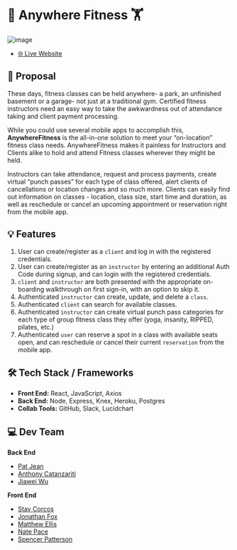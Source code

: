 # 🏃 Anywhere Fitness 🏋️

![image](https://user-images.githubusercontent.com/22039228/115171314-a7b2d700-a077-11eb-931c-68f510b80b0d.png)

- [🌐 Live Website](https://anywhere-fitness-rho.vercel.app/)

## 📝 Proposal
These days, fitness classes can be held anywhere- a park, an unfinished basement or a garage- not just at a traditional gym. Certified fitness instructors need an easy way to take the awkwardness out of attendance taking and client payment processing. 

While you could use several mobile apps to accomplish this, **AnywhereFitness** is the all-in-one solution to meet your “on-location” fitness class needs. AnywhereFitness makes it painless for Instructors and Clients alike to hold and attend Fitness classes wherever they might be held. 

Instructors can take attendance, request and process payments, create virtual “punch passes” for each type of class offered, alert clients of cancellations or location changes and so much more. Clients can easily find out information on classes - location, class size, start time and duration, as well as reschedule or cancel an upcoming appointment or reservation right from the mobile app.

## 💡 Features
1. User can create/register as a `client` and log in with the registered credentials.
2. User can create/register as an `instructor` by entering an additional Auth Code during signup, and can login with the registered credentials.
3. `client` and `instructor` are both presented with the appropriate on-boarding walkthrough on first sign-in, with an option to skip it.
4. Authenticated `instructor` can create, update, and delete a `class`.
5. Authenticated `client` can search for available classes.
6. Authenticated `instructor` can create virtual punch pass categories for each type of group fitness class they offer (yoga, insanity, RIPPED, pilates, etc.)
7. Authenticated `user` can reserve a spot in a class with available seats open, and can reschedule or cancel their current `reservation` from the mobile app.

## 🛠 Tech Stack / Frameworks
- **Front End:** React, JavaScript, Axios
- **Back End:** Node, Express, Knex, Heroku, Postgres
- **Collab Tools:** GitHub, Slack, Lucidchart

## 💻 Dev Team
**Back End**
- [Pat Jean](https://github.com/PhatherJean)
- [Anthony Catanzariti](https://github.com/apcatanzariti)
- [Jiawei Wu](https://github.com/abc1929)

**Front End**
- [Stav Corcos](https://github.com/Poonchy)
- [Jonathan Fox](https://github.com/jfox16)
- [Matthew Ellis](https://github.com/MatthewEllisTx)
- [Nate Pace](https://github.com/natepace)
- [Spencer Patterson](https://github.com/Spencerp34)
